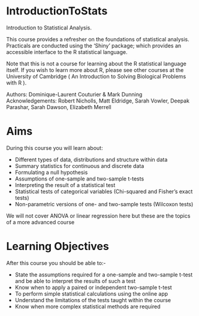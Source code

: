 IntroductionToStats
===================
Introduction to Statistical Analysis.

This course provides a refresher on the foundations of statistical analysis. Practicals are conducted using the ‘Shiny’ package; which provides an accessible interface to the R statistical language.

Note that this is not a course for learning about the R statistical language itself. If you wish to learn more about R, please see other courses at the University of Cambridge ( An Introduction to Solving Biological Problems with R ).

Authors: Dominique-Laurent Couturier & Mark Dunning        
Acknowledgements: Robert Nicholls, Matt Eldridge, Sarah Vowler, Deepak Parashar, Sarah Dawson, Elizabeth Merrell

Aims
====
During this course you will learn about:
* Different types of data, distributions and structure within data
* Summary statistics for continuous and discrete data
* Formulating a null hypothesis
* Assumptions of one-sample and two-sample t-tests
* Interpreting the result of a statistical test
* Statistical tests of categorical variables (Chi-squared and Fisher’s exact tests)
* Non-parametric versions of one- and two-sample tests (Wilcoxon tests)

We will not cover ANOVA or linear regression here but these are the topics of a more advanced course

Learning Objectives
===================
After this course you should be able to:-
* State the assumptions required for a one-sample and two-sample t-test and be able to interpret the results of such a test
* Know when to apply a paired or independent two-sample t-test
* To perform simple statistical calculations using the online app
* Understand the limitations of the tests taught within the course
* Know when more complex statistical methods are required
